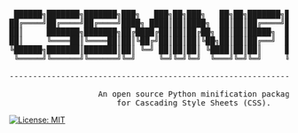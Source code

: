 <pre>

 ██████╗███████╗███████╗███╗   ███╗██╗███╗   ██╗██╗███████╗██╗███████╗██████╗ 
██╔════╝██╔════╝██╔════╝████╗ ████║██║████╗  ██║██║██╔════╝██║██╔════╝██╔══██╗
██║     ███████╗███████╗██╔████╔██║██║██╔██╗ ██║██║█████╗  ██║█████╗  ██████╔╝
██║     ╚════██║╚════██║██║╚██╔╝██║██║██║╚██╗██║██║██╔══╝  ██║██╔══╝  ██╔══██╗
╚██████╗███████║███████║██║ ╚═╝ ██║██║██║ ╚████║██║██║     ██║███████╗██║  ██║
 ╚═════╝╚══════╝╚══════╝╚═╝     ╚═╝╚═╝╚═╝  ╚═══╝╚═╝╚═╝     ╚═╝╚══════╝╚═╝  ╚═╝
                                                                              
------------------------------------------------------------------------------

                   An open source Python minification package
                       for Cascading Style Sheets (CSS).
</pre>

[![License: MIT](https://img.shields.io/badge/License-MIT-yellow.svg)](https://opensource.org/licenses/MIT)

<div>

